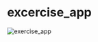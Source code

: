 # excercise_app

![exercise_app](https://user-images.githubusercontent.com/46563828/111307682-061f0c80-8617-11eb-9c8e-924ef8f4ebee.gif)

